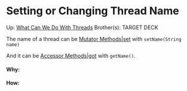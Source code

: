 # Setting or Changing Thread Name

Up: [What Can We Do With Threads](what_can_we_do_with_threads)
Brother(s):
TARGET DECK

The name of a thread can be [Mutator Methods|set](mutator_methods|set) with `setName(String name)`

And it can be [Accessor Methods|got](accessor_methods|got) with `getName()`.




































#### Why:
#### How:










